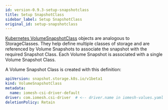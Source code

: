 ```yaml
---
id: version-0.9.3-setup-snapshotclass
title: Setup SnapshotClass
sidebar_label: Setup SnapshotClass
original_id: setup-snapshotclass
---
```


[Kubernetes VolumeSnapshotClass](https://kubernetes.io/docs/concepts/storage/volume-snapshot-classes/) objects are analogous to StorageClasses. They help define multiple classes of storage and are referenced by Volume Snapshots to associate the snapshot with the required Snapshot Class. Each Volume Snapshot is associated with a single Volume Snapshot Class.

A Volume Snapshot Class is created with this definition:

```yaml
apiVersion: snapshot.storage.k8s.io/v1beta1
kind: VolumeSnapshotClass
metadata:
  name: iomesh-csi-driver-default
driver: com.iomesh.csi-driver  # <-- driver.name in iomesh-values.yaml
deletionPolicy: Retain
```
